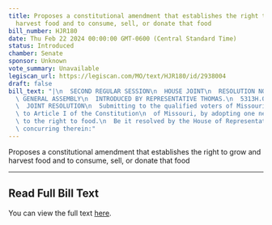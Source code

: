 ```yaml
---
title: Proposes a constitutional amendment that establishes the right to grow and
  harvest food and to consume, sell, or donate that food
bill_number: HJR180
date: Thu Feb 22 2024 00:00:00 GMT-0600 (Central Standard Time)
status: Introduced
chamber: Senate
sponsor: Unknown
vote_summary: Unavailable
legiscan_url: https://legiscan.com/MO/text/HJR180/id/2938004
draft: false
bill_text: "|\n  SECOND REGULAR SESSION\n  HOUSE JOINT\n  RESOLUTION NO. 180\n  102ND\
  \ GENERAL ASSEMBLY\n  INTRODUCED BY REPRESENTATIVE THOMAS.\n  5313H.01I DANARADEMANMILLER,ChiefClerk\n\
  \  JOINT RESOLUTION\n  Submitting to the qualified voters of Missouri an amendment\
  \ to Article I of the Constitution\n  of Missouri, by adopting one new section relating\
  \ to the right to food.\n  Be it resolved by the House of Representatives, the Senate\
  \ concurring therein:"
---
```

Proposes a constitutional amendment that establishes the right to grow and harvest food and to consume, sell, or donate that food

---

## Read Full Bill Text

You can view the full text [here](https://legiscan.com/MO/text/HJR180/id/2938004).
